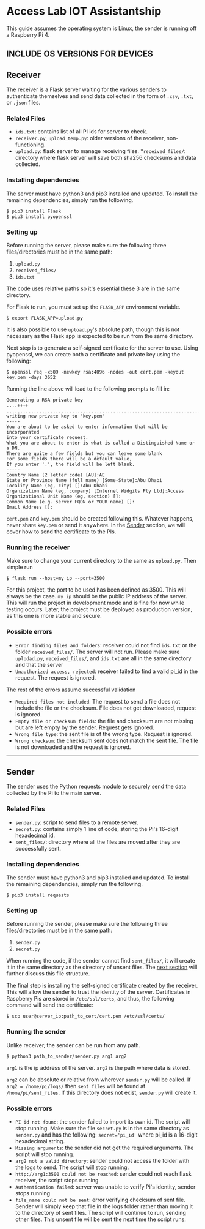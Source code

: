 # Access Lab IOT Assistantship

This guide assumes the operating system is Linux, the sender is running off a Raspberry Pi 4.

## INCLUDE OS VERSIONS FOR DEVICES

## Receiver

The receiver is a Flask server waiting for the various senders to authenticate themselves and send data collected in the form of `.csv`, `.txt`, or `.json` files.

### Related Files
* `ids.txt`: contains list of all PI ids for server to check.
* `receiver.py`, `upload_temp.py`: older versions of the receiver, non-functioning.
* `upload.py`: flask server to manage receiving files.
*`received_files/`: directory where flask server will save both sha256 checksums and data collected.


### Installing dependencies

The server must have python3 and pip3 installed and updated. To install the remaining dependencies, simply run the following.

```console
$ pip3 install Flask
$ pip3 install pyopenssl 
```

### Setting up

Before running the server, please make sure the following three files/directories must be in the same path:

1. `upload.py`
2. `received_files/`
3. `ids.txt`

The code uses relative paths so it's essential these 3 are in the same directory.

For Flask to run, you must set up the `FLASK_APP` environment variable.

```console
$ export FLASK_APP=upload.py
```

It is also possible to use `upload.py`'s absolute path, though this is not necessary as the Flask app is expected to be run from the same directory.

Next step is to generate a self-signed certificate for the server to use. Using pyopenssl, we can create both a certificate and private key using the following:

```console
$ openssl req -x509 -newkey rsa:4096 -nodes -out cert.pem -keyout key.pem -days 3652 
```

Running the line above will lead to the following prompts to fill in:

```
Generating a RSA private key
....++++
.........................................................................................................................................++++
writing new private key to 'key.pem'
-----
You are about to be asked to enter information that will be incorporated
into your certificate request.
What you are about to enter is what is called a Distinguished Name or a DN.
There are quite a few fields but you can leave some blank
For some fields there will be a default value,
If you enter '.', the field will be left blank.
-----
Country Name (2 letter code) [AU]:AE
State or Province Name (full name) [Some-State]:Abu Dhabi
Locality Name (eg, city) []:Abu Dhabi
Organization Name (eg, company) [Internet Widgits Pty Ltd]:Access
Organizational Unit Name (eg, section) []:
Common Name (e.g. server FQDN or YOUR name) []:
Email Address []:
```

`cert.pem` and `key.pem` should be created following this. Whatever happens, never share `key.pem` or send it anywhere. In the [Sender](#setting-up-1) section, we will cover how to send the certificate to the PIs.

### Running the receiver

Make sure to change your current directory to the same as `upload.py`. Then simple run

```console
$ flask run --host=my_ip --port=3500
```

For this project, the port to be used has been defined as 3500. This will always be the case. `my_ip` should be the public IP address of the server. This will run the project in development mode and is fine for now while testing occurs. Later, the project must be deployed as production version, as this one is more stable and secure.

### Possible errors
* `Error finding files and folders`: receiver could not find `ids.txt` or the folder `received_files/`. The server will not run. Please make sure `uplodad.py`, `received_files/`, and `ids.txt` are all in the same directory and that the server 
* `Unauthorized access, rejected`: receiver failed to find a valid pi_id in the request. The request is ignored.

The rest of the errors assume successful validation

* `Required files not included`: The request to send a file does not include the file or the checksum. File does not get downloaded, request is ignored.
* `Empty file or checksum fields`: the file and checksum are not missing but are left empty by the sender. Request gets ignored.
* `Wrong file type`: the sent file is of the wrong type. Request is ignored.
* `Wrong checksum`: the checksum sent does not match the sent file. The file is not downloaded and the request is ignored.

___

## Sender

The sender uses the Python requests module to securely send the data collected by the Pi to the main server.

### Related Files
* `sender.py`: script to send files to a remote server.
* `secret.py`: contains simply 1 line of code, storing the Pi's 16-digit hexadecimal id.
* `sent_files/`: directory where all the files are moved after they are successfully sent.

### Installing dependencies

The sender must have python3 and pip3 installed and updated. To install the remaining dependencies, simply run the following.

```console
$ pip3 install requests
```

### Setting up

Before running the sender, please make sure the following three files/directories must be in the same path:

1. `sender.py`
3. `secret.py`

When running the code, if the sender cannot find `sent_files/`, it will create it in the same directory as the directory of unsent files. The [next section](#running-the-sender) will further discuss this file structure.

The final step is installing the self-signed certificate created by the receiver. This will allow the sender to trust the identity of the server. Certificates in Raspberry Pis are stored in `/etc/ssl/certs`, and thus, the following command will send the certificate:

```console
$ scp user@server_ip:path_to_cert/cert.pem /etc/ssl/certs/
```


### Running the sender

Unlike receiver, the sender can be run from any path.

```console
$ python3 path_to_sender/sender.py arg1 arg2 
```

`arg1` is the ip address of the server.
`arg2` is the path where data is stored.

`arg2` can be absolute or relative from wherever `sender.py` will be called. If `arg2 = /home/pi/logs/` then `sent_files` will be found at `/home/pi/sent_files`. If this directory does not exist, `sender.py` will create it.

### Possible errors

* `PI id not found`: the sender failed to import its own id. The script will stop running. Make sure the file `secret.py` is in the same directory as `sender.py` and has the following: `secret='pi_id'` where pi_id is a 16-digit hexadecimal string.
* `Missing arguments`: the sender did not get the required arguments. The script will stop running.
* `arg2 not a valid directory`: sender could not access the folder with the logs to send. The script will stop running.
* `http://arg1:3500 could not be reached`: sender could not reach flask receiver, the script stops running 
* `Authentication failed`: server was unable to verify Pi's identity, sender stops running
* `file_name could not be sent`: error verifying checksum of sent file. Sender will simply keep that file in the logs folder rather than moving it to the directory of sent files. The script will continue to run, sending other files. This unsent file will be sent the next time the script runs.

